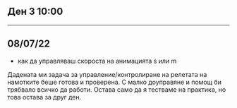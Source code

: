 ##             Ден 3 10:00
------------------------------------------
##              08/07/22 
 - как да управляваш скороста на анимацията 
   s или m

 Дадената ми задача за управление/контролиране
 на релетата на намотките беше готова и проверена.
 С малко доуправяне и помощ би трябвало всичко да 
 работи. Остава само да я тестваме на практика,
 но това остава за друг ден. 
